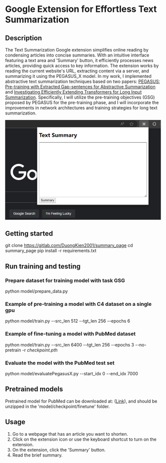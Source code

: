 # Google Extension for Effortless Text Summarization


## Description
The Text Summarization Google extension simplifies online reading by condensing articles into concise summaries. With an intuitive interface featuring a text area and 'Summary' button, it efficiently processes news articles, providing quick access to key information. The extension works by reading the current website's URL, extracting content via a server, and summarizing it using the PEGASUS_X model. In my work, I implemented abstractive text summarization techniques based on two papers: [PEGASUS: Pre-training with Extracted Gap-sentences for Abstractive Summarization](https://arxiv.org/pdf/1912.08777.pdf) and [Investigating Efficiently Extending Transformers for Long Input Summarization](https://arxiv.org/pdf/2208.04347.pdf). Specifically, I will utilize the pre-training objectives (GSG) proposed by PEGASUS for the pre-training phase, and I will incorporate the improvements in network architectures and training strategies for long text summarization.

![Alt text](resources/web_summary.png)

## Getting started

git clone https://gitlab.com/DuongKien2001/summary_page
cd summary_page
pip install -r requirements.txt

## Run training and testing

### Prepare dataset for training model with task GSG

python model/prepare_data.py

### Example of pre-training a model with C4 dataset on a single gpu

python model/train.py --src_len 512 --tgt_len 256 --epochs 6 

### Example of fine-tuning a model with PubMed dataset 

python model/train.py --src_len 6400 --tgt_len 256 --epochs 3 --no-pretrain -r *checkpoint.pth*

### Evaluate the model with the PubMed test set

python model/evaluatePegasusX.py --start_idx 0 --end_idx 7000

## Pretrained models

Pretrained model for PubMed can be downloaded at: ([Link](https://drive.google.com/file/d/1Cot7uRlPyidesHqItssUH4JF5MNEj7Ar/view?usp=sharing)), and should be unzipped in the 'model/checkpoint/finetune' folder.


## Usage

1. Go to a webpage that has an article you want to shorten.
2. Click on the extension icon or use the keyboard shortcut to turn on the extension.
3. On the extension, click the 'Summary' button.
4. Read the brief summary.